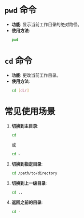 # `pwd` 命令
- **功能**: 显示当前工作目录的绝对路径。
- **使用方法**:
  ```sh
  pwd
  ```

# `cd` 命令
- **功能**: 更改当前工作目录。
- **使用方法**:
  ```sh
  cd [dir]
  ```

# 常见使用场景

1. **切换到主目录**:
   ```sh
   cd
   ```
   或
   ```sh
   cd ~
   ```

2. **切换到指定目录**:
   ```sh
   cd /path/to/directory
   ```

3. **切换到上一级目录**:
   ```sh
   cd ..
   ```
4. **返回之前的目录**:
   ```sh
   cd -
   ```


